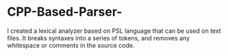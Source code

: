 # CPP-Based-Parser-

I created a lexical analyzer based on PSL language that can be used on text files. It breaks syntaxes into a series of tokens, and removes any whitespace or comments in the source code.
